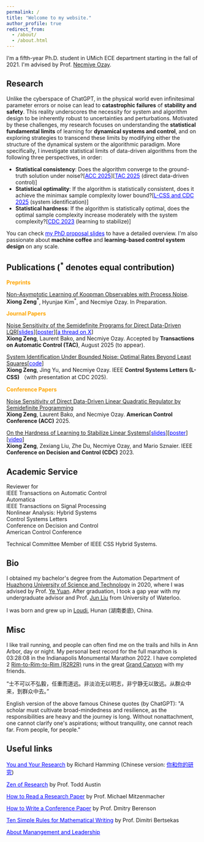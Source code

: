 ```yaml
---
permalink: /
title: "Welcome to my website."
author_profile: true
redirect_from: 
  - /about/
  - /about.html
---
```


I‘m a fifth-year Ph.D. student in UMich ECE department starting in the fall of 2021. I'm advised by Prof. <a href="https://web.eecs.umich.edu/~necmiye/" target="_blank">Necmiye Ozay</a>. 

## Research

Unlike the cyberspace of ChatGPT, in the physical world even infinitesimal parameter errors or noise can lead to **catastrophic failures** of **stability and safety**. This reality underscores the necessity for system and algorithm design to be inherently robust to uncertainties and perturbations. Motivated by these challenges, my research focuses on understanding the **statistical fundamental limits** of learning for **dynamical systems and control**, and on exploring strategies to transcend these limits by modifying either the structure of the dynamical system or the algorithmic paradigm. More specifically, I investigate statistical limits of data-driven algorithms from the following three perspectives, in order:
- **Statistical consistency**: Does the algorithm converge to the ground-truth solution under noise?[<a href="https://web.eecs.umich.edu/~necmiye/pubs/ZengBO_acc25.pdf" style="color: blue;" target="_blank">ACC 2025</a>][<a href="https://arxiv.org/abs/2412.19705" style="color: blue;" target="_blank">TAC 2025</a> (direct data-driven control)]
- **Statistical optimality**: If the algorithm is statistically consistent, does it achieve the minimax sample complexity lower bound?[<a href="https://arxiv.org/abs/2503.16817" style="color: blue;" target="_blank">L-CSS and CDC 2025</a> (system identification)]
- **Statistical hardness**: If the algorithm is statistically optimal, does the optimal sample complexity increase moderately with the system complexity?[<a href="https://arxiv.org/abs/2311.11151" style="color: blue;" target="_blank">CDC 2023</a> (learning to stabilize)]
  
You can check <a href="https://github.com/zengxiong111/zengxiong.github.io/blob/master/files/phd_propsoal_Xiong_Zeng_part.pdf" style="color: blue;" target="_blank">my PhD proposal slides</a> to have a detailed overview. I'm also passionate about **machine coffee** and **learning-based control system design** on any scale.
&nbsp;
## Publications (<sup>*</sup> denotes equal contribution)

<span style="color:orange">**Preprints**</span>

 [Non-Asymptotic Learning of Koopman Observables with Process Noise](https://zengxiong111.github.io/zengxiong.github.io/).<br> 
 **Xiong Zeng<sup>*</sup>**, Hyunjae Kim<sup>*</sup>, and Necmiye Ozay. In Preparation.
 
 <span style="color:orange">**Journal Papers**</span>

 [Noise Sensitivity of the Semidefinite Programs for Direct Data-Driven LQR](https://arxiv.org/abs/2412.19705)[<a href="https://github.com/zengxiong111/zengxiong.github.io/blob/master/files/slides_Noise%20Sensitivity%20of%20DDD%20LQR%20by%20Semidefinite%20Programming.pdf" style="color: blue;" target="_blank">slides</a>][<a href="https://github.com/zengxiong111/zengxiong.github.io/blob/master/files/Poster_Noise%20Sensitivity%20of%20DDD%20LQR%20by%20Semidefinite%20Programming.pdf" style="color: blue;" target="_blank">poster</a>][<a href="https://x.com/necozay/status/1885844662381879360" style="color: blue;" target="_blank">a thread on X</a>]<br> 
**Xiong Zeng**, Laurent Bako, and Necmiye Ozay. Accepted by **Transactions on Automatic Control (TAC)**, August 2025 (to appear).

 [System Identification Under Bounded Noise: Optimal Rates Beyond Least Squares](https://arxiv.org/abs/2503.16817)[<a href="https://github.com/jy-cds/Bounded-Noise-SysID-Minimax-Lowerbound" style="color: blue;" target="_blank">code</a>]<br>
**Xiong Zeng**, Jing Yu, and Necmiye Ozay. IEEE **Control Systems Letters (L-CSS)** （with presentation at CDC 2025).


 <span style="color:orange">**Conference Papers**</span>

 
 [Noise Sensitivity of Direct Data-Driven Linear Quadratic Regulator by Semidefinite Programming](https://web.eecs.umich.edu/~necmiye/pubs/ZengBO_acc25.pdf)<br>
 **Xiong Zeng**, Laurent Bako, and Necmiye Ozay. **American Control Conference (ACC)** 2025.


 [On the Hardness of Learning to Stabilize Linear Systems](https://arxiv.org/abs/2311.11151)[<a href="https://github.com/zengxiong111/zengxiong.github.io/blob/master/files/hard_learn_stabilize_present.pdf" style="color: blue;" target="_blank">slides</a>][<a href="https://github.com/zengxiong111/zengxiong.github.io/blob/master/files/On%20The%20Hardness%20of%20Learning%20to%20Stabilize%20Linear%20Systems_Poster.pdf" style="color: blue;" target="_blank">poster</a>][<a href="https://www.youtube.com/watch?v=eP5KKam834w" style="color: blue;" target="_blank">video</a>]<br>
 **Xiong Zeng**, Zexiang Liu, Zhe Du, Necmiye Ozay, and Mario Sznaier. IEEE **Conference on Decision and Control (CDC)** 2023.
&nbsp;
## Academic Service

Reviewer for <br>
IEEE Transactions on Automatic Control  <br>
Automatica  <br>
IEEE Transactions on Signal Processing  <br>
Nonlinear Analysis: Hybrid Systems   <br>
Control Systems Letters  <br>
Conference on Decision and Control   <br>
American Control Conference   <br>

Technical Committee Member of IEEE CSS Hybrid Systems.
&nbsp;
## Bio

I obtained my bachelor's degree from the Automation Department of <a href="http://english.hust.edu.cn/" target="_blank">Huazhong University of Science and Technology</a> in 2020, where I was advised by Prof. <a href="http://yy311.github.io/" target="_blank">Ye Yuan</a>. After graduation, I took a gap year with my undergraduate advisor and Prof. <a href="https://uwaterloo.ca/applied-mathematics/profiles/jun-liu" target="_blank">Jun Liu</a> from University of Waterloo.

I was born and grew up in <a href="https://en.wikipedia.org/wiki/Loudi" target="_blank">Loudi</a>, Hunan (湖南娄底), China.
&nbsp;
## Misc

I like trail running, and people can often find me on the trails and hills in Ann Arbor, day or night. My personal best record for the full marathon is 03:28:08 in the Indianapolis Monumental Marathon 2022. I have completed 2 <a href="https://www.alltrails.com/explore/recording/rim2rim2rim--2" target="_blank">Rim-to-Rim-to-Rim (R2R2R)</a> runs in the great <a href="https://www.nps.gov/grca/planyourvisit/index.htm" target="_blank">Grand Canyon</a> with my friends. 

“士不可以不弘毅，任重而道远。非淡泊无以明志，非宁静无以致远。从群众中来，到群众中去。”

English version of the above famous Chinese quotes (by ChatGPT): "A scholar must cultivate broad-mindedness and resilience, as the responsibilities are heavy and the journey is long. Without nonattachment, one cannot clarify one's aspirations; without tranquility, one cannot reach far. From people, for people."

## Useful links

<a href="https://www.cs.virginia.edu/~robins/YouAndYourResearch.html" style="color: blue;" target="_blank">You and Your Research</a> by Richard Hamming 
(Chinese version: <a href="https://dominich.notion.site/6bbb616bba2b45649f46e30e6ac8c493" style="color: blue;" target="_blank">你和你的研究</a>)

<a href="https://www.linkedin.com/feed/update/urn:li:activity:7198555643308314624/" style="color: blue;" target="_blank">Zen of Research</a> by Prof. Todd Austin

<a href="https://www.eecs.harvard.edu/~michaelm/postscripts/ReadPaper.pdf" style="color: blue;" target="_blank">How to Read a Research Paper</a> by Prof. Michael Mitzenmacher

<a href="https://docs.google.com/document/u/1/d/1_q-gOj2v06kOq1NHeZXWr2gBwEephvOcpCewSYSmMwc/pub" style="color: blue;" target="_blank">How to Write a Conference Paper</a> by Prof. Dmitry Berenson

<a href="https://www.mit.edu/~dimitrib/Ten_Rules.html" style="color: blue;" target="_blank">Ten Simple Rules for Mathematical Writing</a> by Prof. Dimitri Bertsekas

<a href="https://www.marxists.org/chinese/linbiao/mia-chinese-linbiao-193612.htm" style="color: blue;" target="_blank">About Manangement and Leadership</a>




